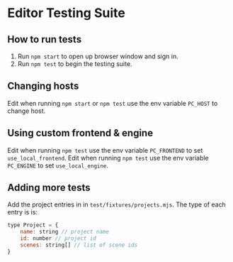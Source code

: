 # Editor Testing Suite

## How to run tests

1. Run `npm start` to open up browser window and sign in.
2. Run `npm test` to begin the testing suite.

## Changing hosts

Edit when running `npm start` or `npm test` use the env variable `PC_HOST` to change host.

## Using custom frontend & engine

Edit when running `npm test` use the env variable `PC_FRONTEND` to set `use_local_frontend`.
Edit when running `npm test` use the env variable `PC_ENGINE` to set `use_local_engine`.

## Adding more tests

Add the project entries in in `test/fixtures/projects.mjs`. The type of each entry is is:
```js
type Project = {
    name: string // project name
    id: number // project id
    scenes: string[] // list of scene ids
}
```
